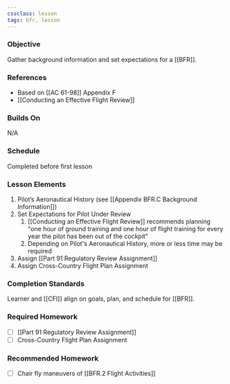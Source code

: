 ```yaml
---
cssclass: lesson
tags: bfr, lesson
---
```

### Objective
Gather background information and set expectations for a [[BFR]].

### References
- Based on [[AC 61-98]] Appendix F
- [[Conducting an Effective Flight Review]]

### Builds On
N/A

### Schedule
Completed before first lesson

### Lesson Elements
1. Pilot’s Aeronautical History (see [[Appendix BFR.C Background Information]])
2. Set Expectations for Pilot Under Review
	1. [[Conducting an Effective Flight Review]] recommends planning "one hour of ground training and one hour of flight training for every year the pilot has been out of the cockpit"
	2. Depending on Pilot's Aeronautical History, more or less time may be required
3. Assign [[Part 91 Regulatory Review Assignment]]
4. Assign Cross-Country Flight Plan Assignment

### Completion Standards
Learner and [[CFI]] align on goals, plan, and schedule for [[BFR]].
 
### Required Homework
- [ ] [[Part 91 Regulatory Review Assignment]]
- [ ] Cross-Country Flight Plan Assignment

### Recommended Homework 
- [ ] Chair fly maneuvers of [[BFR.2 Flight Activities]]